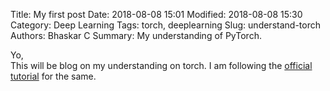 Title: My first post
Date: 2018-08-08 15:01
Modified: 2018-08-08 15:30
Category: Deep Learning
Tags: torch, deeplearning
Slug: understand-torch
Authors: Bhaskar C
Summary: My understanding of PyTorch.

Yo,  
This will be blog on my understanding on torch. I am following the [official tutorial](https://pytorch.org/tutorials/beginner/deep_learning_60min_blitz.html) for the same.
